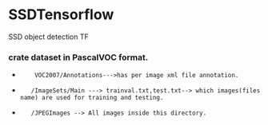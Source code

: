 # SSDTensorflow
SSD object detection TF
### crate dataset in PascalVOC format.
*         VOC2007/Annotations--->has per image xml file annotation.
*        /ImageSets/Main ---> trainval.txt,test.txt--> which images(files name) are used for training and testing.
*        /JPEGImages --> All images inside this directory.
